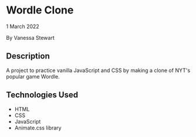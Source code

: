 # Wordle Clone
1 March 2022

By Vanessa Stewart

## Description
A project to practice vanilla JavaScript and CSS by making a clone of NYT's popular game Wordle.

## Technologies Used
- HTML
- CSS
- JavaScript
- Animate.css library